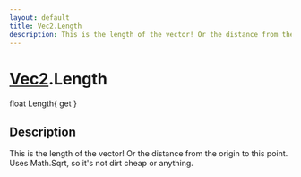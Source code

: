```yaml
---
layout: default
title: Vec2.Length
description: This is the length of the vector! Or the distance from the origin to this point. Uses Math.Sqrt, so it's not dirt cheap or anything.
---
```

# [Vec2]({{site.url}}/Pages/StereoKit/Vec2.html).Length

<div class='signature' markdown='1'>
float Length{ get }
</div>

## Description
This is the length of the vector! Or the distance
from the origin to this point. Uses Math.Sqrt, so it's not dirt
cheap or anything.

